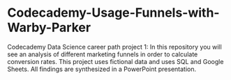 # Codecademy-Usage-Funnels-with-Warby-Parker
Codecademy Data Science career path project 1: In this repository you will see an analysis of different marketing funnels in order to calculate conversion rates. This project uses fictional data and uses SQL and Google Sheets. All findings are synthesized in a PowerPoint presentation.
